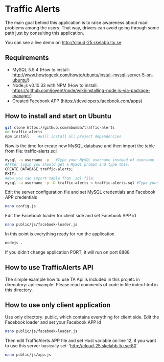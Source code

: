 # Traffic Alerts

The main goal behind this application is to raise awareness about road problems among the users. That way, drivers can avoid going through some path just by consulting this application.

You can see a live demo on http://cloud-25.skelabb.ltu.se

## Requirements

- MySQL 5.5.4 (How to install: http://www.howtogeek.com/howto/ubuntu/install-mysql-server-5-on-ubuntu/)
- Node.js v0.10.33 with NPM (How to install: https://github.com/joyent/node/wiki/installing-node.js-via-package-manager)
- Created Facebook APP (https://developers.facebook.com/apps) 


## How to install and start on Ubuntu
    
```sh   
git clone https://github.com/mbumba/traffic-alerts 
cd traffic-alerts
npm install    #will install all project dependencies
```
Now is the time for create new MySQL database and then import the table from file: traffic-alerts.sql
```sh
mysql -u username -p   #Type your MySQL username instead of username
#After login you should get a MySQL prompt and type this:
CREATE DATABASE traffic-alerts;
EXIT;
#Now you can import table from .sql file:
mysql -u username -p -D traffic-alerts < traffic-alerts.sql #Type your MySQL username instead of username
```
Edit the server configuration file and set MySQL credentials and Facebook APP credentials
```sh
nano config.js
```
Edit the Facebook loader for client side and set Facebook APP id
```sh
nano public/js/facebook-loader.js
```
In this point is everything ready for run the application.
```sh
nodejs .
```
If you didn't change application PORT, it will run on port 8888

## How to use TrafficAlerts API

The simple example how tu use TA Api is included in this projetc in direcotory: api-example. Please read comments of code in file index.html in this directory.

## How to use only client application
Use only directory: public, which contains everything for client side. 
Edit the Facebook loader and set your Facebook APP id
```sh
nano public/js/facebook-loader.js
```
Then edit TrafficAlerts APP file and set Host variable on line 12, if you want to use this server basically set: 'http://cloud-25.skelabb.ltu.se:80'
```sh
nano public/js/app.js
```
